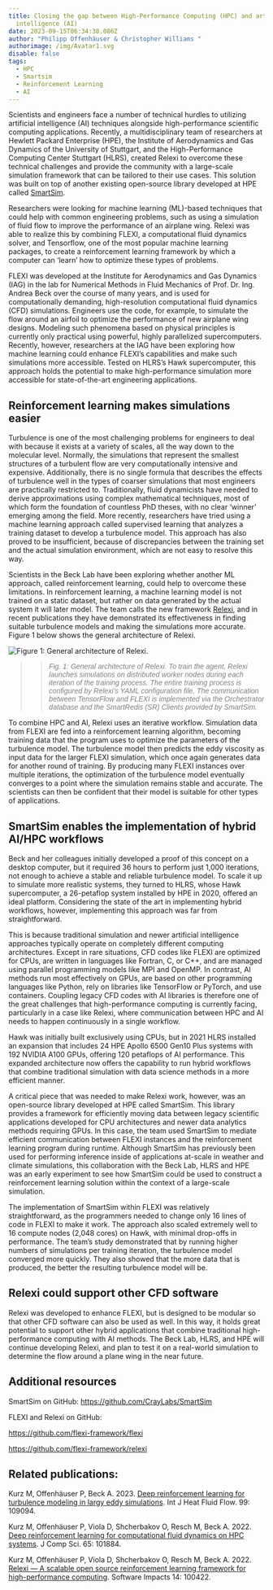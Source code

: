 ```yaml
---
title: Closing the gap between High-Performance Computing (HPC) and artificial
  intelligence (AI)
date: 2023-09-15T06:34:38.086Z
author: "Philipp Offenhäuser & Christopher Williams "
authorimage: /img/Avatar1.svg
disable: false
tags:
  - HPC
  - Smartsim
  - Reinforcement Learning
  - AI
---
```

Scientists and engineers face a number of technical hurdles to utilizing artificial intelligence (AI) techniques alongside high-performance scientific computing applications. Recently, a multidisciplinary team of researchers at Hewlett Packard Enterprise (HPE), the Institute of Aerodynamics and Gas Dynamics of the University of Stuttgart, and the High-Performance Computing Center Stuttgart (HLRS), created Relexi to overcome these technical challenges and provide the community with a large-scale simulation framework that can be tailored to their use cases. This solution was built on top of another existing open-source library developed at HPE called [SmartSim](https://developer.hpe.com/platform/smartsim/home/).

Researchers were looking for machine learning (ML)-based techniques that could help with common engineering problems, such as using a simulation of fluid flow to improve the performance of an airplane wing. Relexi was able to realize this by combining FLEXI, a computational fluid dynamics solver, and Tensorflow, one of the most popular machine learning packages, to create a reinforcement learning framework by which a computer can ‘learn’ how to optimize these types of problems.

FLEXI was developed at the Institute for Aerodynamics and Gas Dynamics (IAG) in the lab for Numerical Methods in Fluid Mechanics of Prof. Dr. Ing. Andrea Beck over the course of many years, and is used for computationally demanding, high-resolution computational fluid dynamics (CFD) simulations. Engineers use the code, for example, to simulate the flow around an airfoil to optimize the performance of new airplane wing designs. Modeling such phenomena based on physical principles is currently only practical using powerful, highly parallelized supercomputers. Recently, however, researchers at the IAG have been exploring how machine learning could enhance FLEXI’s capabilities and make such simulations more accessible. Tested on HLRS’s Hawk supercomputer, this approach holds the potential to make high-performance simulation more accessible for state-of-the-art engineering applications.

## **Reinforcement learning makes simulations easier**

Turbulence is one of the most challenging problems for engineers to deal with because it exists at a variety of scales, all the way down to the molecular level. Normally, the simulations that represent the smallest structures of a turbulent flow are very computationally intensive and expensive. Additionally, there is no single formula that describes the effects of turbulence well in the types of coarser simulations that most engineers are practically restricted to. Traditionally, fluid dynamicists have needed to derive approximations using complex mathematical techniques, most of which form the foundation of countless PhD theses, with no clear ‘winner’ emerging among the field. More recently, researchers have tried using a machine learning approach called supervised learning that analyzes a training dataset to develop a turbulence model. This approach has also proved to be insufficient, because of discrepancies between the training set and the actual simulation environment, which are not easy to resolve this way.

Scientists in the Beck Lab have been exploring whether another ML approach, called reinforcement learning, could help to overcome these limitations. In reinforcement learning, a machine learning model is not trained on a static dataset, but rather on data generated by the actual system it will later model. The team calls the new framework [Relexi](https://github.com/flexi-framework/relexi), and in recent publications they have demonstrated its effectiveness in finding suitable turbulence models and making the simulations more accurate. Figure 1 below shows the general architecture of Relexi.

![Figure 1: General architecture of Relexi.](/img/blog-hpc-ai.png "Figure 1: General architecture of Relexi. To train the agent, Relexi launches simulations on distributed worker nodes during each iteration of the training process. The entire training process is configured by Relexi’s YAML configuration file. The communication between TensorFlow and FLEXI is implemented via the Orchestrator database and the SmartRedis (SR) Clients provided by SmartSim.")

>> <span style="color:grey; font-family:Arial; font-size:1em">*Fig. 1: General architecture of Relexi. To train the agent, Relexi launches simulations on distributed worker nodes during each iteration of the training process. The entire training process is configured by Relexi’s YAML configuration file. The communication between TensorFlow and FLEXI is implemented via the Orchestrator database and the SmartRedis (SR) Clients provided by SmartSim.*</span>

To combine HPC and AI, Relexi uses an iterative workflow. Simulation data from FLEXI are fed into a reinforcement learning algorithm, becoming training data that the program uses to optimize the parameters of the turbulence model. The turbulence model then predicts the eddy viscosity as input data for the larger FLEXI simulation, which once again generates data for another round of training. By producing many FLEXI instances over multiple iterations, the optimization of the turbulence model eventually converges to a point where the simulation remains stable and accurate. The scientists can then be confident that their model is suitable for other types of applications.

## **SmartSim enables the implementation of hybrid AI/HPC workflows**

Beck and her colleagues initially developed a proof of this concept on a desktop computer, but it required 36 hours to perform just 1,000 iterations, not enough to achieve a stable and reliable turbulence model. To scale it up to simulate more realistic systems, they turned to HLRS, whose Hawk supercomputer, a 26-petaflop system installed by HPE in 2020, offered an ideal platform. Considering the state of the art in implementing hybrid workflows, however, implementing this approach was far from straightforward.

This is because traditional simulation and newer artificial intelligence approaches typically operate on completely different computing architectures. Except in rare situations, CFD codes like FLEXI are optimized for CPUs, are written in languages like Fortran, C, or C++, and are managed using parallel programming models like MPI and OpenMP. In contrast, AI methods run most effectively on GPUs, are based on other programming languages like Python, rely on libraries like TensorFlow or PyTorch, and use containers. Coupling legacy CFD codes with AI libraries is therefore one of the great challenges that high-performance computing is currently facing, particularly in a case like Relexi, where communication between HPC and AI needs to happen continuously in a single workflow.

Hawk was initially built exclusively using CPUs, but in 2021 HLRS installed an expansion that includes 24 HPE Apollo 6500 Gen10 Plus systems with 192 NVIDIA A100 GPUs, offering 120 petaflops of AI performance. This expanded architecture now offers the capability to run hybrid workflows that combine traditional simulation with data science methods in a more efficient manner.

A critical piece that was needed to make Relexi work, however, was an open-source library developed at HPE called SmartSim. This library provides a framework for efficiently moving data between legacy scientific applications developed for CPU architectures and newer data analytics methods requiring GPUs. In this case, the team used SmartSim to mediate efficient communication between FLEXI instances and the reinforcement learning program during runtime. Although SmartSim has previously been used for performing inference inside of applications at-scale in weather and climate simulations, this collaboration with the Beck Lab, HLRS and HPE was an early experiment to see how SmartSim could be used to construct a reinforcement learning solution within the context of a large-scale simulation.

The implementation of SmartSim within FLEXI was relatively straightforward, as the programmers needed to change only 16 lines of code in FLEXI to make it work. The approach also scaled extremely well to 16 compute nodes (2,048 cores) on Hawk, with minimal drop-offs in performance. The team’s study demonstrated that by running higher numbers of simulations per training iteration, the turbulence model converged more quickly. They also showed that the more data that is produced, the better the resulting turbulence model will be.

## **Relexi could support other CFD software**

Relexi was developed to enhance FLEXI, but is designed to be modular so that other CFD software can also be used as well. In this way, it holds great potential to support other hybrid applications that combine traditional high-performance computing with AI methods. The Beck Lab, HLRS, and HPE will continue developing Relexi, and plan to test it on a real-world simulation to determine the flow around a plane wing in the near future.

## **Additional resources**

SmartSim on GitHub: <https://github.com/CrayLabs/SmartSim>

FLEXI and Relexi on GitHub:

<https://github.com/flexi-framework/flexi>

<https://github.com/flexi-framework/relexi>

## **Related publications:**

Kurz M, Offenhäuser P, Beck A. 2023. [Deep reinforcement learning for turbulence modeling in largy eddy simulations](https://www.sciencedirect.com/science/article/abs/pii/S0142727X2200162X?via%3Dihub). Int J Heat Fluid Flow. 99: 109094.

Kurz M, Offenhäuser P, Viola D, Shcherbakov O, Resch M, Beck A. 2022. [Deep reinforcement learning for computational fluid dynamics on HPC systems](https://www.sciencedirect.com/science/article/pii/S1877750322002435). J Comp Sci. 65: 101884.

Kurz M, Offenhäuser P, Viola D, Shcherbakov O, Resch M, Beck A. 2022. [Relexi — A scalable open source reinforcement learning framework for high-performance computing](https://www.softwareimpacts.com/article/S2665-9638(22)00106-3/fulltext). Software Impacts 14: 100422.